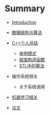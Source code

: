 # Summary

* [Introduction](README.md)
* [数据结构与算法](DataStruct&Algorithm/README.md)
* [C++个人总结](C++Tips/README.md)

  * [单例模式](C++Tips/Singleton.md)
  * [赋值构造函数](C++Tips/Assignment.md)
  * [STL中的算法](C++Tips/STLAlg.md)


* 操作系统相关

  * 关于系统调用


* [机器学习相关](MachineLearning/README.md)
* [论文](Papers/README.md)

